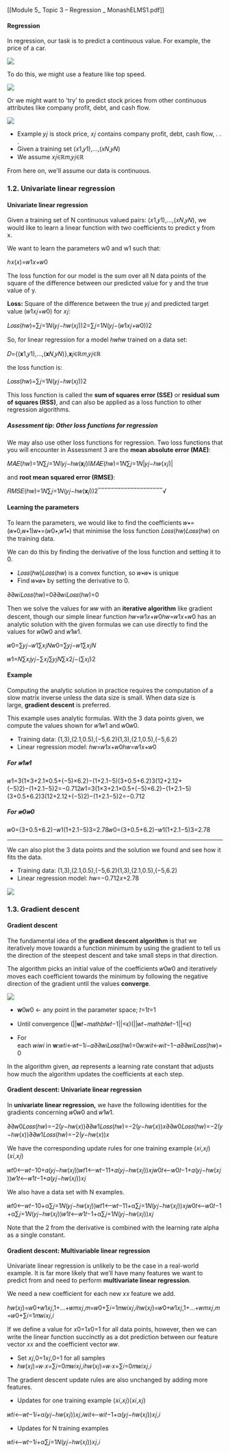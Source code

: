 [[Module 5_ Topic 3 – Regression _ MonashELMS1.pdf]]
#### Regression

In regression, our task is to predict a continuous value. For example, the price of a car.

![](../../../../meri-public/garden/74e27d00ea10cc303f513d0d25624d5d.png)

To do this, we might use a feature like top speed.

![](../../../../meri-public/garden/ee9eb351db150383fa004e58b0c76336.png)

Or we might want to 'try' to predict stock prices from other continuous attributes like company profit, debt, and cash flow.

![](../../../../meri-public/garden/e564f8309675682b8ff528de4ba46462.png)

- Example 𝑦𝑗 is stock price, 𝑥𝑗 contains company profit, debt, cash flow, . . .
- Given a training set (𝑥1,𝑦1),...,(𝑥𝑁,𝑦𝑁)
- We assume 𝑥𝑗∈ℝ𝑚,𝑦𝑗∈ℝ

From here on, we'll assume our data is continuous.

### 1.2. Univariate linear regression

#### Univariate linear regression

Given a training set of N continuous valued pairs: (𝑥1,𝑦1),...,(𝑥𝑁,𝑦𝑁), we would like to learn a linear function with two coefficients to predict y from x. 

We want to learn the parameters w0 and w1 such that:  

ℎ𝑥(𝑥)=𝑤1𝑥+𝑤0

  

The loss function for our model is the sum over all N data points of the square of the difference between our predicted value for y and the true value of y.

**Loss:** Square of the difference between the true 𝑦𝑗 and predicted target value (𝑤1𝑥𝑗+𝑤0) for 𝑥𝑗:

𝐿𝑜𝑠𝑠(ℎ𝑤)=∑𝑗=1𝑁(𝑦𝑗−ℎ𝑤(𝑥𝑗))2=∑𝑗=1𝑁(𝑦𝑗−(𝑤1𝑥𝑗+𝑤0))2

So, for linear regression for a model ℎ𝑤ℎ𝑤 trained on a data set:

𝐷={(𝐱1,𝑦1),…,(𝐱𝑁,𝑦𝑁)},𝐱𝑗∈ℝ𝑚,𝑦𝑗∈ℝ

the loss function is:

𝐿𝑜𝑠𝑠(ℎ𝑤)=∑𝑗=1𝑁(𝑦𝑗−ℎ𝑤(𝑥𝑗))2

This loss function is called the **sum of squares error (SSE)** or **residual sum of squares (RSS)**, and can also be applied as a loss function to other regression algorithms. 

##### Assessment tip: Other loss functions for regression

We may also use other loss functions for regression. Two loss functions that you will encounter in Assessment 3 are the **mean absolute error (MAE)**:

𝑀𝐴𝐸(ℎ𝑤)=1𝑁∑𝑗=1𝑁∣∣𝑦𝑗−ℎ𝑤(𝐱𝑗)∣∣𝑀𝐴𝐸(ℎ𝑤)=1𝑁∑𝑗=1𝑁|𝑦𝑗−ℎ𝑤(𝑥𝑗)|  

and **root mean squared error (RMSE)**:

𝑅𝑀𝑆𝐸(ℎ𝑤)=1𝑁∑𝑗=1𝑁(𝑦𝑗−ℎ𝑤(𝐱𝑗))2‾‾‾‾‾‾‾‾‾‾‾‾‾‾‾‾‾‾‾‾√


#### Learning the parameters

To learn the parameters, we would like to find the coefficients 𝑤∗=(𝑤∗0,𝑤∗1)𝑤∗=(𝑤0∗,𝑤1∗) that minimise the loss function 𝐿𝑜𝑠𝑠(ℎ𝑤)𝐿𝑜𝑠𝑠(ℎ𝑤) on the training data.

We can do this by finding the derivative of the loss function and setting it to 0.   

- 𝐿𝑜𝑠𝑠(ℎ𝑤)𝐿𝑜𝑠𝑠(ℎ𝑤) is a convex function, so 𝑤∗𝑤∗ is unique
- Find 𝑤∗𝑤∗ by setting the derivative to 0.

∂∂𝑤𝑖𝐿𝑜𝑠𝑠(ℎ𝑤)=0∂∂𝑤𝑖𝐿𝑜𝑠𝑠(ℎ𝑤)=0

Then we solve the values for 𝑤𝑤 with an **iterative algorithm** like gradient descent, though our simple linear function ℎ𝑤=𝑤1𝑥+𝑤0ℎ𝑤=𝑤1𝑥+𝑤0 has an analytic solution with the given formulas we can use directly to find the values for 𝑤0𝑤0 and 𝑤1𝑤1.  

𝑤0=∑𝑦𝑗−𝑤1∑𝑥𝑗𝑁𝑤0=∑𝑦𝑗−𝑤1∑𝑥𝑗𝑁

  

𝑤1=𝑁∑𝑥𝑗𝑦𝑗−∑𝑥𝑗∑𝑦𝑗𝑁∑𝑥2𝑗−(∑𝑥𝑗)2


#### Example

Computing the analytic solution in practice requires the computation of a slow matrix inverse unless the data size is small. When data size is large, **gradient descent** is preferred.

This example uses analytic formulas. With the 3 data points given, we compute the values shown for 𝑤1𝑤1 and 𝑤0𝑤0.

- Training data: (1,3),(2.1,0.5),(−5,6.2)(1,3),(2.1,0.5),(−5,6.2)
- Linear regression model: ℎ𝑤=𝑤1𝑥+𝑤0ℎ𝑤=𝑤1𝑥+𝑤0

##### For 𝑤1𝑤1

𝑤1=3(1×3+2.1×0.5+(−5)×6.2)−(1+2.1−5)(3+0.5+6.2)3(12+2.12+(−5)2)−(1+2.1−5)2=−0.712𝑤1=3(1×3+2.1×0.5+(−5)×6.2)−(1+2.1−5)(3+0.5+6.2)3(12+2.12+(−5)2)−(1+2.1−5)2=−0.712

##### For 𝑤0𝑤0

𝑤0=(3+0.5+6.2)−𝑤1(1+2.1−5)3=2.78𝑤0=(3+0.5+6.2)−𝑤1(1+2.1−5)3=2.78  

---

We can also plot the 3 data points and the solution we found and see how it fits the data.

- Training data: (1,3),(2.1,0.5),(−5,6.2)(1,3),(2.1,0.5),(−5,6.2)
- Linear regression model: ℎ𝑤=−0.712𝑥+2.78

![](../../../../meri-public/garden/ef76edbccb7166a97816198ca4dd27ed.png)

### 1.3. Gradient descent

#### Gradient descent

The fundamental idea of the **gradient descent algorithm** is that we iteratively move towards a function minimum by using the gradient to tell us the direction of the steepest descent and take small steps in that direction. 

The algorithm picks an initial value of the coefficients 𝑤0𝑤0 and iteratively moves each coefficient towards the minimum by following the negative direction of the gradient until the values **converge**. 

![](../../../../meri-public/garden/9d64dd4ee1271ffcf345cbfed234f4ea.png)

- 𝐰0𝑤0 ← any point in the parameter space; 𝑡=1𝑡=1
- Until convergence (||𝐰𝑡−𝑚𝑎𝑡ℎ𝑏𝑓𝑤𝑡−1||<ϵ)(||𝑤𝑡−𝑚𝑎𝑡ℎ𝑏𝑓𝑤𝑡−1||<ϵ)

- For each 𝑤𝑖𝑤𝑖 in 𝐰:𝑤𝑡𝑖←𝑤𝑡−1𝑖−𝛼∂∂𝑤𝑖𝐿𝑜𝑠𝑠(ℎ𝑤)=0𝑤:𝑤𝑖𝑡←𝑤𝑖𝑡−1−𝛼∂∂𝑤𝑖𝐿𝑜𝑠𝑠(ℎ𝑤)=0

In the algorithm given, 𝛼𝛼 represents a learning rate constant that adjusts how much the algorithm updates the coefficients at each step.


#### Gradient descent: Univariate linear regression

In **univariate linear regression,** we have the following identities for the gradients concerning 𝑤0𝑤0 and 𝑤1𝑤1.

∂∂𝑤0𝐿𝑜𝑠𝑠(ℎ𝑤)=−2(𝑦−ℎ𝑤(𝑥))∂∂𝑤1𝐿𝑜𝑠𝑠(ℎ𝑤)=−2(𝑦−ℎ𝑤(𝑥))𝑥∂∂𝑤0𝐿𝑜𝑠𝑠(ℎ𝑤)=−2(𝑦−ℎ𝑤(𝑥))∂∂𝑤1𝐿𝑜𝑠𝑠(ℎ𝑤)=−2(𝑦−ℎ𝑤(𝑥))𝑥

We have the corresponding update rules for one training example (𝑥𝑖,𝑥𝑗)(𝑥𝑖,𝑥𝑗)

𝑤𝑡0⟵𝑤𝑡−10+𝛼(𝑦𝑗−ℎ𝑤(𝑥𝑗))𝑤𝑡1⟵𝑤𝑡−11+𝛼(𝑦𝑗−ℎ𝑤(𝑥𝑗))𝑥𝑗𝑤0𝑡⟵𝑤0𝑡−1+𝛼(𝑦𝑗−ℎ𝑤(𝑥𝑗))𝑤1𝑡⟵𝑤1𝑡−1+𝛼(𝑦𝑗−ℎ𝑤(𝑥𝑗))𝑥𝑗

We also have a data set with N examples.

𝑤𝑡0⟵𝑤𝑡−10+α∑𝑗=1𝑁(𝑦𝑗−ℎ𝑤(𝑥𝑗))𝑤𝑡1⟵𝑤𝑡−11+α∑𝑗=1𝑁(𝑦𝑗−ℎ𝑤(𝑥𝑗))𝑥𝑗𝑤0𝑡⟵𝑤0𝑡−1+α∑𝑗=1𝑁(𝑦𝑗−ℎ𝑤(𝑥𝑗))𝑤1𝑡⟵𝑤1𝑡−1+α∑𝑗=1𝑁(𝑦𝑗−ℎ𝑤(𝑥𝑗))𝑥𝑗

Note that the 2 from the derivative is combined with the learning rate alpha as a single constant.


#### Gradient descent: Multivariable linear regression

Univariate linear regression is unlikely to be the case in a real-world example. It is far more likely that we’ll have many features we want to predict from and need to perform **multivariate linear regression**.

We need a new coefficient for each new 𝑥𝑥 feature we add.

ℎ𝑤(𝑥𝑗)=𝑤0+𝑤1𝑥𝑗,1+...+𝑤𝑚𝑥𝑗,𝑚=𝑤0+∑𝑖=1𝑚𝑤𝑖𝑥𝑗,𝑖ℎ𝑤(𝑥𝑗)=𝑤0+𝑤1𝑥𝑗,1+...+𝑤𝑚𝑥𝑗,𝑚=𝑤0+∑𝑖=1𝑚𝑤𝑖𝑥𝑗,𝑖

If we define a value for 𝑥0=1𝑥0=1 for all data points, however, then we can write the linear function succinctly as a dot prediction between our feature vector 𝑥𝑥 and the coefficient vector 𝑤𝑤.

- Set 𝑥𝑗,0=1𝑥𝑗,0=1 for all samples
- ℎ𝑤(𝑥𝑗)=𝑤⋅𝑥=∑𝑖=0𝑚𝑤𝑖𝑥𝑗,𝑖ℎ𝑤(𝑥𝑗)=𝑤⋅𝑥=∑𝑖=0𝑚𝑤𝑖𝑥𝑗,𝑖

The gradient descent update rules are also unchanged by adding more features.

- Updates for one training example (𝑥𝑖,𝑥𝑗)(𝑥𝑖,𝑥𝑗)

𝑤𝑡𝑖⟵𝑤𝑡−1𝑖+α(𝑦𝑗−ℎ𝑤(𝑥𝑗))𝑥𝑗,𝑖𝑤𝑖𝑡⟵𝑤𝑖𝑡−1+α(𝑦𝑗−ℎ𝑤(𝑥𝑗))𝑥𝑗,𝑖

- Updates for N training examples

𝑤𝑡𝑖⟵𝑤𝑡−1𝑖+α∑𝑗=1𝑁(𝑦𝑗−ℎ𝑤(𝑥𝑗))𝑥𝑗,𝑖